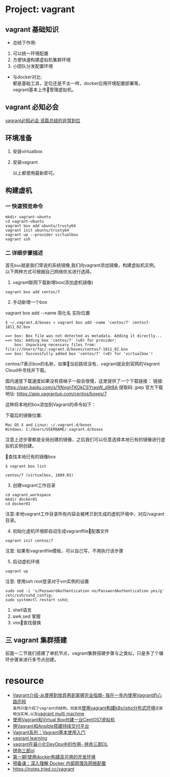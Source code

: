 # Project: vagrant
 ## vagrant 基础知识
- 总结下作用:   
 1. 可以统一环境配置
 2. 方便快速构建虚拟机集群环境
 3. 小团队分发配置环境  

- 与docker对比:   
都是基础工具，定位还是不太一样，docker应用环境配置部署等。  
vagrant基本上市管理虚拟机。  
## vagrant 必知必会
[vagrant必知必会 该篇总结的非常到位](https://notes.tried.cc/vagrant)  

## 环境准备
1. 安装virtualbox  
2. 安装vagrant  

   以上都使用最新即可。

## 构建虚机

### 一 快速预览命令
```
mkdir vagrant-ubuntu
cd vagrant-ubuntu
vagrant box add ubuntu/trusty64
vagrant init ubuntu/trusty64
vagrant up --provider virtualbox
vagrant ssh
```

### 二 详细步骤描述
首先`box`就是我们常说的系统镜像,我们向vagrant添加镜像，构建虚拟机实例。   
以下两种方式可根据自己网络优劣进行选择。  

1. vagrant联网下载新增box(添加虚机镜像)

```
vagrant box add centos/7
```
2. 手动新增一个box  

vagrant box add --name 简化名 实际位置
```
$ ~/.vagrant.d/boxes » vagrant box add -name 'centos/7' centos7-1811_02.box

==> box: Box file was not detected as metadata. Adding it directly...
==> box: Adding box 'centos/7' (v0) for provider:
    box: Unpacking necessary files from: file:///Users/fqc/.vagrant.d/boxes/centos7-1811_02.box
==> box: Successfully added box 'centos/7' (v0) for 'virtualbox'!
```

centos/7表示box的名称，如果当前路径没有，vagrant就会到官网的Vagrant Cloud中寻找并下载。

国内速度下载速度如果没有搭梯子一般会很慢，这里提供了一个下载链接： 
链接: https://pan.baidu.com/s/1tNxgnTKOkCSYragW_d9t8A 提取码: jpep 
官方下载地址: https://app.vagrantup.com/centos/boxes/7

这种将本地的box添加到Vagrant的命令如下：

下载后的镜像位置:  
```
Mac OS X and Linux: ~/.vagrant.d/boxes
Windows: C:/Users/USERNAME/.vagrant.d/boxes
```
注意上述步骤都是全局创建的镜像，之后我们可以任意选择本地已有的镜像进行虚拟机实例创建。  

查找本地已有的镜像box
```
$ vagrant box list            

centos/7 (virtualbox, 1809.01)
```
3. 创建vagrant工作目录
```
cd vagrant_workspace
mkdir docker01
cd docker01
``` 
注意:本地vagrant工作目录所有内容会被拷贝到生成的虚机环境中，对应/vagrant目录。

4. 初始化虚机环境即自动生成vagrantfile配置文件  
```
vagrant init centos/7
```
注意: 如果有vagrantfile模板，可以自己写，不用执行该步骤  

5. 启动虚机环境
```
vagrant up
```

注意: 使用ssh root登录对于vm实例的设置 
```
sudo sed -i 's/PasswordAuthentication no/PasswordAuthentication yes/g' /etc/ssh/sshd_config;
sudo systemctl restart sshd;
```

1. shell语言
2. awk,sed 掌握
3. vim查找替换

 ## 三 vagrant 集群搭建
前面一二节我们搭建了单机节点，vagrant集群搭建步骤与之类似，只是多了个循环步骤来进行多节点创建。  


# resource
- [Vagrant介绍-从使用到放弃再到掌握完全指南- 我在一年内使用Vagrant的心路历程](https://jimmysong.io/posts/vagrant-intro/)  
`虽然只是介绍了vagrant的结构，但是其`[使用vagrant构建k8s/istio分布式环境](https://github.com/rootsongjc/kubernetes-vagrant-centos-cluster)`还是相当实用,以及`[vagrant multi machine](https://www.vagrantup.com/docs/multi-machine/)` `
- [使用Vagrant和Virtual Box创建一台CentOS7虚拟机](https://blog.csdn.net/wang465745776/article/details/80720523) 
- [用Vagrant和Ansible搭建持续交付平台](https://www.linuxidc.com/Linux/2018-04/151775.htm)  
- [Vagrant系列：Vagrant基本使用入门](https://www.linuxidc.com/Linux/2018-04/151772.htm)  
- [vagrant learning](https://github.com/whorusq/vagrant-learning) 
- [vagrant在最小化DevOps中的作用- 拼命三郎OL](https://studygolang.com/articles/16329?fr=sidebar)  
- [拼命三郎ol](https://www.jianshu.com/u/1d7a72cd4230)  
- [第一期|使用docker构建高可用的开发环境](https://segmentfault.com/l/1500000011347031)  
- [预备课：深入理解 Docker 内部原理及网络配置](https://segmentfault.com/l/1500000011347031)  
- https://notes.tried.cc/vagrant 
